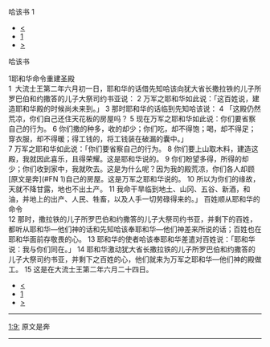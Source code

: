 ﻿





 哈该书 1




* [<](bible/ZEP03.md)
* [1](bible/HAG.md)
* [>](bible/HAG02.md)



哈该书 
 
1耶和华命令重建圣殿  
1  大流士王第二年六月初一日，耶和华的话借先知哈该向犹大省长撒拉铁的儿子所罗巴伯和约撒答的儿子大祭司约书亚说： 
2 万军之耶和华如此说：「这百姓说，建造耶和华殿的时候尚未来到。」 
3 那时耶和华的话临到先知哈该说： 
4 「这殿仍然荒凉，你们自己还住天花板的房屋吗？ 
5 现在万军之耶和华如此说：你们要省察自己的行为。 
6 你们撒的种多，收的却少；你们吃，却不得饱；喝，却不得足；穿衣服，却不得暖；得工钱的，将工钱装在破漏的囊中。」  
7 万军之耶和华如此说：「你们要省察自己的行为。 
8 你们要上山取木料，建造这殿，我就因此喜乐，且得荣耀。这是耶和华说的。 
9 你们盼望多得，所得的却少；你们收到家中，我就吹去。这是为什么呢？因为我的殿荒凉，你们各人却顾[原文是奔](#FN
1)自己的房屋。这是万军之耶和华说的。 
10 所以为你们的缘故，天就不降甘露，地也不出土产。 
11 我命干旱临到地土、山冈、五谷、新酒，和油，并地上的出产、人民、牲畜，以及人手一切劳碌得来的。」 百姓顺从耶和华的命令  
12 那时，撒拉铁的儿子所罗巴伯和约撒答的儿子大祭司约书亚，并剩下的百姓，都听从耶和华—他们神的话和先知哈该奉耶和华—他们神差来所说的话；百姓也在耶和华面前存敬畏的心。 
13 耶和华的使者哈该奉耶和华差遣对百姓说：「耶和华说：我与你们同在。」 
14 耶和华激动犹大省长撒拉铁的儿子所罗巴伯和约撒答的儿子大祭司约书亚，并剩下之百姓的心，他们就来为万军之耶和华—他们神的殿做工。 
15 这是在大流士王第二年六月二十四日。 
* [<](bible/ZEP03.md)
* [1](bible/HAG.md)
* [>](bible/HAG02.md)





---


[1:9:](#V9)
原文是奔




---










